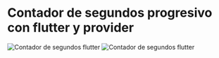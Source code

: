 # Contador de segundos progresivo con flutter y provider
![Contador de segundos flutter](https://i.postimg.cc/3rtXV6Ss/contadorsegundos.jpg)
![Contador de segundos flutter](https://i.postimg.cc/vZV51mYy/contadorsegundos2.jpg)


